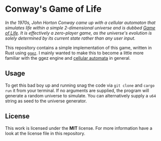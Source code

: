 # Conway's Game of Life

_In the 1970s, John Horton Conway came up with a cellular automaton that simulates life within a simple 2-dimensional universe and is dubbed [Game of Life](https://en.wikipedia.org/wiki/Conway's_Game_of_Life). It is effectively a zero-player game, as the universe's evolution is solely determined by its current state rather than any user input._

This repository contains a simple implementation of this game, written in Rust using [`ggez`](https://crates.io/crates/ggez).
I mainly wanted to make this to become a little more familiar with the ggez engine and [cellular automata](https://en.wikipedia.org/wiki/Cellular_automaton) in general.

## Usage

To get this bad boy up and running snag the code via `git clone` and `cargo run` it from your terminal.
If no arguments are supplied, the program will generate a random universe to simulate.
You can alternatively supply a `u64` string as seed to the universe generator.

## License

This work is licensed under the **MIT** license. For more information have a look at the license file in this repository.
